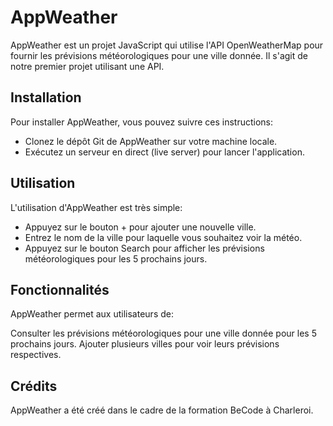 # AppWeather
AppWeather est un projet JavaScript qui utilise l'API OpenWeatherMap pour fournir les prévisions météorologiques pour une ville donnée. Il s'agit de notre premier projet utilisant une API.

## Installation
Pour installer AppWeather, vous pouvez suivre ces instructions:

- Clonez le dépôt Git de AppWeather sur votre machine locale.
- Exécutez un serveur en direct (live server) pour lancer l'application.
## Utilisation
L'utilisation d'AppWeather est très simple:

- Appuyez sur le bouton + pour ajouter une nouvelle ville.
- Entrez le nom de la ville pour laquelle vous souhaitez voir la météo.
- Appuyez sur le bouton Search pour afficher les prévisions météorologiques pour les 5 prochains jours.
## Fonctionnalités
AppWeather permet aux utilisateurs de:

Consulter les prévisions météorologiques pour une ville donnée pour les 5 prochains jours.
Ajouter plusieurs villes pour voir leurs prévisions respectives.
## Crédits
AppWeather a été créé dans le cadre de la formation BeCode à Charleroi.
